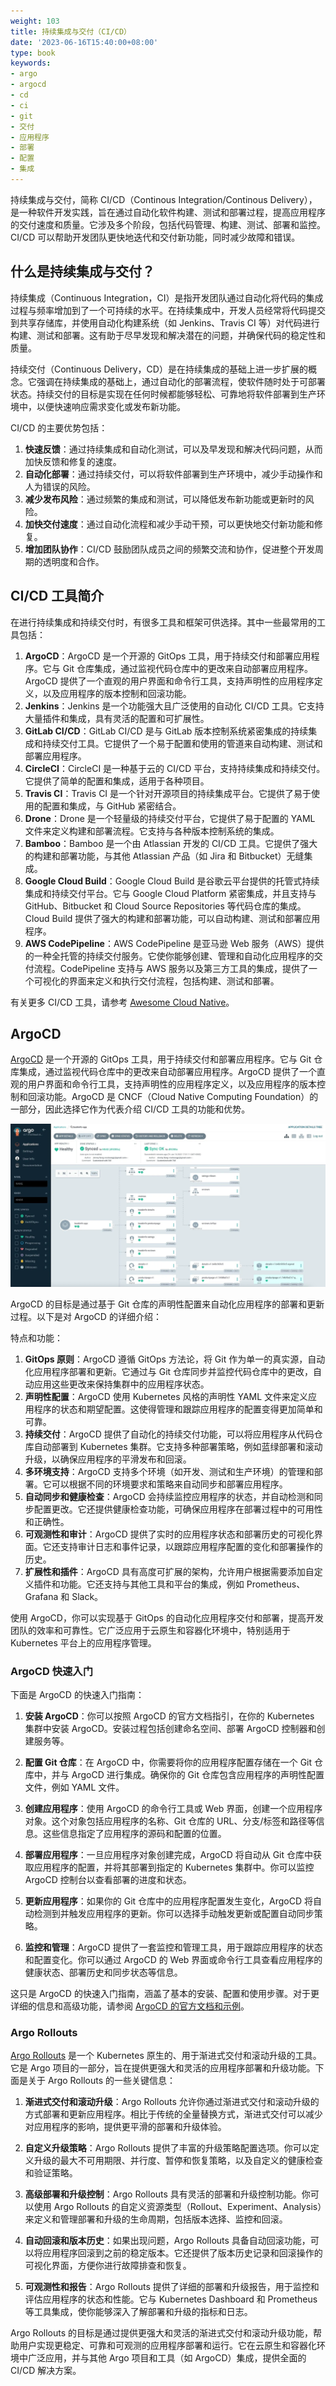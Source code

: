 ```yaml
---
weight: 103
title: 持续集成与交付（CI/CD）
date: '2023-06-16T15:40:00+08:00'
type: book
keywords:
- argo
- argocd
- cd
- ci
- git
- 交付
- 应用程序
- 部署
- 配置
- 集成
---
```



持续集成与交付，简称 CI/CD（Continous Integration/Continous Delivery），是一种软件开发实践，旨在通过自动化软件构建、测试和部署过程，提高应用程序的交付速度和质量。它涉及多个阶段，包括代码管理、构建、测试、部署和监控。CI/CD 可以帮助开发团队更快地迭代和交付新功能，同时减少故障和错误。

## 什么是持续集成与交付？

持续集成（Continuous Integration，CI）是指开发团队通过自动化将代码的集成过程与频率增加到了一个可持续的水平。在持续集成中，开发人员经常将代码提交到共享存储库，并使用自动化构建系统（如 Jenkins、Travis CI 等）对代码进行构建、测试和部署。这有助于尽早发现和解决潜在的问题，并确保代码的稳定性和质量。

持续交付（Continuous Delivery，CD）是在持续集成的基础上进一步扩展的概念。它强调在持续集成的基础上，通过自动化的部署流程，使软件随时处于可部署状态。持续交付的目标是实现在任何时候都能够轻松、可靠地将软件部署到生产环境中，以便快速响应需求变化或发布新功能。

CI/CD 的主要优势包括：

1. **快速反馈**：通过持续集成和自动化测试，可以及早发现和解决代码问题，从而加快反馈和修复的速度。
2. **自动化部署**：通过持续交付，可以将软件部署到生产环境中，减少手动操作和人为错误的风险。
3. **减少发布风险**：通过频繁的集成和测试，可以降低发布新功能或更新时的风险。
4. **加快交付速度**：通过自动化流程和减少手动干预，可以更快地交付新功能和修复。
5. **增加团队协作**：CI/CD 鼓励团队成员之间的频繁交流和协作，促进整个开发周期的透明度和合作。

## CI/CD 工具简介

在进行持续集成和持续交付时，有很多工具和框架可供选择。其中一些最常用的工具包括：

1. **ArgoCD**：ArgoCD 是一个开源的 GitOps 工具，用于持续交付和部署应用程序。它与 Git 仓库集成，通过监视代码仓库中的更改来自动部署应用程序。ArgoCD 提供了一个直观的用户界面和命令行工具，支持声明性的应用程序定义，以及应用程序的版本控制和回滚功能。
2. **Jenkins**：Jenkins 是一个功能强大且广泛使用的自动化 CI/CD 工具。它支持大量插件和集成，具有灵活的配置和可扩展性。
3. **GitLab CI/CD**：GitLab CI/CD 是与 GitLab 版本控制系统紧密集成的持续集成和持续交付工具。它提供了一个易于配置和使用的管道来自动构建、测试和部署应用程序。
4. **CircleCI**：CircleCI 是一种基于云的 CI/CD 平台，支持持续集成和持续交付。它提供了简单的配置和集成，适用于各种项目。
5. **Travis CI**：Travis CI 是一个针对开源项目的持续集成平台。它提供了易于使用的配置和集成，与 GitHub 紧密结合。
6. **Drone**：Drone 是一个轻量级的持续交付平台，它提供了易于配置的 YAML 文件来定义构建和部署流程。它支持与各种版本控制系统的集成。
7. **Bamboo**：Bamboo 是一个由 Atlassian 开发的 CI/CD 工具。它提供了强大的构建和部署功能，与其他 Atlassian 产品（如 Jira 和 Bitbucket）无缝集成。
8. **Google Cloud Build**：Google Cloud Build 是谷歌云平台提供的托管式持续集成和持续交付平台。它与 Google Cloud Platform 紧密集成，并且支持与 GitHub、Bitbucket 和 Cloud Source Repositories 等代码仓库的集成。Cloud Build 提供了强大的构建和部署功能，可以自动构建、测试和部署应用程序。
9. **AWS CodePipeline**：AWS CodePipeline 是亚马逊 Web 服务（AWS）提供的一种全托管的持续交付服务。它使你能够创建、管理和自动化应用程序的交付流程。CodePipeline 支持与 AWS 服务以及第三方工具的集成，提供了一个可视化的界面来定义和执行交付流程，包括构建、测试和部署。

有关更多 CI/CD 工具，请参考 [Awesome Cloud Native](https://jimmysong.io/awesome-cloud-native/#application-delivery)。

## ArgoCD

[ArgoCD](https://argo-cd.readthedocs.io/en/stable/) 是一个开源的 GitOps 工具，用于持续交付和部署应用程序。它与 Git 仓库集成，通过监视代码仓库中的更改来自动部署应用程序。ArgoCD 提供了一个直观的用户界面和命令行工具，支持声明性的应用程序定义，以及应用程序的版本控制和回滚功能。ArgoCD 是 CNCF（Cloud Native Computing Foundation）的一部分，因此选择它作为代表介绍 CI/CD 工具的功能和优势。

![](argocd-ui.webp)

ArgoCD 的目标是通过基于 Git 仓库的声明性配置来自动化应用程序的部署和更新过程。以下是对 ArgoCD 的详细介绍：

特点和功能：

1. **GitOps 原则**：ArgoCD 遵循 GitOps 方法论，将 Git 作为单一的真实源，自动化应用程序部署和更新。它通过与 Git 仓库同步并监控代码仓库中的更改，自动应用这些更改来保持集群中的应用程序状态。
2. **声明性配置**：ArgoCD 使用 Kubernetes 风格的声明性 YAML 文件来定义应用程序的状态和期望配置。这使得管理和跟踪应用程序的配置变得更加简单和可靠。
3. **持续交付**：ArgoCD 提供了自动化的持续交付功能，可以将应用程序从代码仓库自动部署到 Kubernetes 集群。它支持多种部署策略，例如蓝绿部署和滚动升级，以确保应用程序的平滑发布和回滚。
4. **多环境支持**：ArgoCD 支持多个环境（如开发、测试和生产环境）的管理和部署。它可以根据不同的环境要求和策略来自动同步和部署应用程序。
5. **自动同步和健康检查**：ArgoCD 会持续监控应用程序的状态，并自动检测和同步配置更改。它还提供健康检查功能，可确保应用程序在部署过程中的可用性和正确性。
6. **可观测性和审计**：ArgoCD 提供了实时的应用程序状态和部署历史的可视化界面。它还支持审计日志和事件记录，以跟踪应用程序配置的变化和部署操作的历史。
7. **扩展性和插件**：ArgoCD 具有高度可扩展的架构，允许用户根据需要添加自定义插件和功能。它还支持与其他工具和平台的集成，例如 Prometheus、Grafana 和 Slack。

使用 ArgoCD，你可以实现基于 GitOps 的自动化应用程序交付和部署，提高开发团队的效率和可靠性。它广泛应用于云原生和容器化环境中，特别适用于 Kubernetes 平台上的应用程序管理。

### ArgoCD 快速入门

下面是 ArgoCD 的快速入门指南：

1. **安装 ArgoCD**：你可以按照 ArgoCD 的官方文档指引，在你的 Kubernetes 集群中安装 ArgoCD。安装过程包括创建命名空间、部署 ArgoCD 控制器和创建服务等。

2. **配置 Git 仓库**：在 ArgoCD 中，你需要将你的应用程序配置存储在一个 Git 仓库中，并与 ArgoCD 进行集成。确保你的 Git 仓库包含应用程序的声明性配置文件，例如 YAML 文件。

3. **创建应用程序**：使用 ArgoCD 的命令行工具或 Web 界面，创建一个应用程序对象。这个对象包括应用程序的名称、Git 仓库的 URL、分支/标签和路径等信息。这些信息指定了应用程序的源码和配置的位置。

4. **部署应用程序**：一旦应用程序对象创建完成，ArgoCD 将自动从 Git 仓库中获取应用程序的配置，并将其部署到指定的 Kubernetes 集群中。你可以监控 ArgoCD 控制台以查看部署的进度和状态。

5. **更新应用程序**：如果你的 Git 仓库中的应用程序配置发生变化，ArgoCD 将自动检测到并触发应用程序的更新。你可以选择手动触发更新或配置自动同步策略。

6. **监控和管理**：ArgoCD 提供了一套监控和管理工具，用于跟踪应用程序的状态和配置变化。你可以通过 ArgoCD 的 Web 界面或命令行工具查看应用程序的健康状态、部署历史和同步状态等信息。

这只是 ArgoCD 的快速入门指南，涵盖了基本的安装、配置和使用步骤。对于更详细的信息和高级功能，请参阅 [ArgoCD 的官方文档和示例](https://argo-cd.readthedocs.io/en/stable/)。

### Argo Rollouts

[Argo Rollouts](https://argoproj.github.io/rollouts/) 是一个 Kubernetes 原生的、用于渐进式交付和滚动升级的工具。它是 Argo 项目的一部分，旨在提供更强大和灵活的应用程序部署和升级功能。下面是关于 Argo Rollouts 的一些关键信息：

1. **渐进式交付和滚动升级**：Argo Rollouts 允许你通过渐进式交付和滚动升级的方式部署和更新应用程序。相比于传统的全量替换方式，渐进式交付可以减少对应用程序的影响，提供更平滑的部署和升级体验。

2. **自定义升级策略**：Argo Rollouts 提供了丰富的升级策略配置选项。你可以定义升级的最大不可用期限、并行度、暂停和恢复策略，以及自定义的健康检查和验证策略。

3. **高级部署和升级控制**：Argo Rollouts 具有灵活的部署和升级控制功能。你可以使用 Argo Rollouts 的自定义资源类型（Rollout、Experiment、Analysis）来定义和管理部署和升级的生命周期，包括版本选择、监控和回滚。

4. **自动回滚和版本历史**：如果出现问题，Argo Rollouts 具备自动回滚功能，可以将应用程序回滚到之前的稳定版本。它还提供了版本历史记录和回滚操作的可视化界面，方便你进行故障排查和恢复。

5. **可观测性和报告**：Argo Rollouts 提供了详细的部署和升级报告，用于监控和评估应用程序的状态和性能。它与 Kubernetes Dashboard 和 Prometheus 等工具集成，使你能够深入了解部署和升级的指标和日志。

Argo Rollouts 的目标是通过提供更强大和灵活的渐进式交付和滚动升级功能，帮助用户实现更稳定、可靠和可观测的应用程序部署和运行。它在云原生和容器化环境中广泛应用，并与其他 Argo 项目和工具（如 ArgoCD）集成，提供全面的 CI/CD 解决方案。
